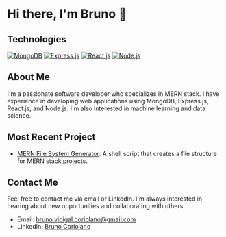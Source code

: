 
# Hi there, I'm Bruno 👋

## Technologies

[![MongoDB](https://img.shields.io/badge/-MongoDB-green?style=flat-square&logo=mongodb&logoColor=white)](https://www.mongodb.com/)
[![Express.js](https://img.shields.io/badge/-Express.js-000?style=flat-square&logo=express&logoColor=white)](https://expressjs.com/)
[![React.js](https://img.shields.io/badge/-React.js-blue?style=flat-square&logo=react&logoColor=white)](https://reactjs.org/)
[![Node.js](https://img.shields.io/badge/-Node.js-green?style=flat-square&logo=node.js&logoColor=white)](https://nodejs.org/)


## About Me

I'm a passionate software developer who specializes in MERN stack. I have experience in developing web applications using MongoDB, Express.js, React.js, and Node.js. I'm also interested in machine learning and data science.

## Most Recent Project

- [MERN File System Generator](https://github.com/brunovmc/MERNFSGenerator): A shell script that creates a file structure for MERN stack projects.


## Contact Me

Feel free to contact me via email or LinkedIn. I'm always interested in hearing about new opportunities and collaborating with others.

- Email: [bruno.vidigal.coriolano@gmail.com](mailto:bruno.vidigal.coriolano@gmail.com)
- LinkedIn: [Bruno Coriolano](https://www.linkedin.com/in/brunocoriolano/)

<!--
**brunovmc/brunovmc** is a ✨ _special_ ✨ repository because its `README.md` (this file) appears on your GitHub profile.

Here are some ideas to get you started:

- 🔭 I’m currently working on ...
- 🌱 I’m currently learning ...
- 👯 I’m looking to collaborate on ...
- 🤔 I’m looking for help with ...
- 💬 Ask me about ...
- 📫 How to reach me: ...
- 😄 Pronouns: ...
- ⚡ Fun fact: ...
-->
